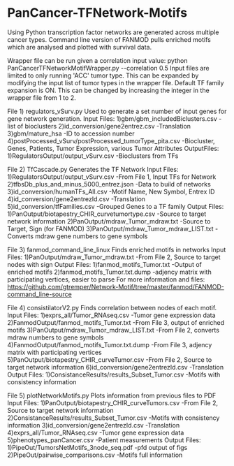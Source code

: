# PanCancer-TFNetwork-Motifs
Using Python transcription factor networks are generated across multiple cancer types. Command line version of FANMOD pulls enriched motifs which are analysed and plotted with survival data.

Wrapper file can be run given a correlation input value:
python PanCancerTFNetworkMotifWrapper.py --correlation 0.5
Input files are limited to only running 'ACC' tumor type. This can be expanded by modifying the input list of tumor types in the wrapper file.
Default TF family expansion is ON. This can be changed by increasing the integer in the wrapper file from 1 to 2.


File 1)
regulators_vSurv.py
Used to generate a set number of input genes for gene network generation.
Input Files:
1)gbm/gbm_includedBiclusters.csv
-list of bioclusters
2)id_conversion/gene2entrez.csv
-Translation
3)gbm/mature_hsa
-ID to accession number
4)postProcessed_vSurv/postProcessed_tumorType_pita.csv
-Biocluster, Genes, Patients, Tumor Expression, various Tumor Attributes
OutputFiles:
1)RegulatorsOutput/output_vSurv.csv
-Bioclusters from TFs


File 2)
TfCascade.py
Generates the TF Network
Input Files:
1)RegulatorsOutput/output_vSurv.csv
-From File 1, Input TFs for Network
2)tfbsDb_plus_and_minus_5000_entrez.json
-Data to build of networks
3)id_conversion/humanTFs_All.csv
-Motif Name, New Symbol, Entrex ID
4)id_conversion/gene2entrezId.csv
-Translation
5)id_conversion/tfFamilies.csv
-Grouped Genes to a TF family
Output Files:
1)PanOutput/biotapestry_CHIR_curvetumortype.csv
-Source to target network information
2)PanOutput/mdraw_Tumor_mdraw.txt
-Source to Target, Sign (for FANMOD)
3)PanOutput/mdraw_Tumor_mdraw_LIST.txt
-Converts mdraw gene numbers to gene symbols

File 3)
fanmod_command_line_linux
Finds enriched motifs in networks
Input Files:
1)PanOutput/mdraw_Tumor_mdraw.txt
-From File 2, Source to target nodes with sign
Output Files:
1)fanmod_motifs_Tumor.txt
-Output of enriched motifs
2)fanmod_motifs_Tumor.txt.dump
-adjency matrix with participating vertices, easier to parse
For more information and files: https://github.com/gtremper/Network-Motif/tree/master/fanmod/FANMOD-command_line-source

File 4)
consistilatorV2.py
Finds correlation between nodes of each motif.
Input Files:
1)exprs_all/Tumor_RNAseq.csv
-Tumor gene expression data
2)FanmodOutput/fanmod_motifs_Tumor.txt
-From File 3, output of enriched motifs
3)PanOutput/mdraw_Tumor_mdraw_LIST.txt
-From File 2, converts mdraw numbers to gene symbols
4)FanmodOutput/fanmod_motifs_Tumor.txt.dump
-From File 3, adjency matrix with participating vertices
5)PanOutput/biotapestry_CHIR_curveTumor.csv
-From File 2, Source to target network information
6)id_conversion/gene2entrezId.csv
-Translation
Output Files:
1)ConsistanceResults/results_Subset_Tumor.csv
-Motifs with consistency information

File 5)
plotNetworkMotifs.py
Plots information from previous files to PDF
Input Files:
1)PanOutput/biotapestry_CHIR_curveTumors.csv
-From File 2, Source to target network information
2)ConsistanceResults/results_Subset_Tumor.csv
-Motifs with consistency information
3)id_conversion/gene2entrezId.csv
-Translation
4)exprs_all/Tumor_RNAseq.csv
-Tumor gene expression data
5)phenotypes_panCancer.csv
-Patient measurements
Output Files:
1)PipeOut/TumorsNetMotifs_3node_seq.pdf
-pfd output of figs
2)PipeOut/pairwise_comparisons.csv
-Motifs full information
